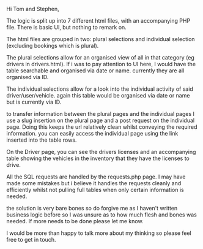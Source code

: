 Hi Tom and Stephen,

The logic is split up into 7 different html files, with an accompanying PHP file. There is basic UI, but nothing to remark on.

The html files are grouped in two: plural selections and individual selection (excluding bookings which is plural). 

The plural selections allow for an organised view of all in that category (eg drivers in drivers.html). If i was to pay attention to UI here, I would have the table searchable and organised via date or name. currently they are all organised via ID.

The individual selections allow for a look into the individual activity of said driver/user/vehicle. again this table would be organised via date or name but is currently via ID.

to transfer information between the plural pages and the individual pages I use a slug insertion on the plural page and a post request on the individual page. Doing this keeps the url relatively clean whilst conveying the required information. you can easily access the individual page using the link inserted into the table rows.

On the Driver page, you can see the drivers licenses and an accompanying table showing the vehicles in the inventory that they have the licenses to drive.

All the SQL requests are handled by the requests.php page. I may have made some mistakes but i believe it handles the requests cleanly and efficiently whilst not pulling full tables when only certain information is needed.

the solution is very bare bones so do forgive me as I haven't written business logic before so I was unsure as to how much flesh and bones was needed. If more needs to be done please let me know.

I would be more than happy to talk more about my thinking so please feel free to get in touch.